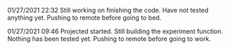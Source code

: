 01/27/2021 22:32
Still working on finishing the code. Have not tested anything yet. Pushing to remote before going to bed.

01/27/2021 09:46
Projected started. Still building the experiment function. Nothing has been tested yet. Pushing to remote before going to work.